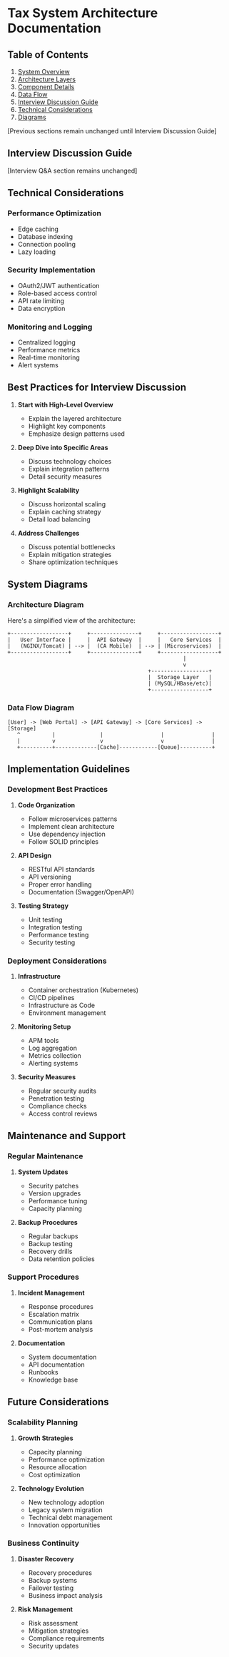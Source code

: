 # Tax System Architecture Documentation

## Table of Contents

1. [System Overview](#system-overview)
2. [Architecture Layers](#architecture-layers)
3. [Component Details](#component-details)
4. [Data Flow](#data-flow)
5. [Interview Discussion Guide](#interview-discussion-guide)
6. [Technical Considerations](#technical-considerations)
7. [Diagrams](#diagrams)

[Previous sections remain unchanged until Interview Discussion Guide]

## Interview Discussion Guide

[Interview Q&A section remains unchanged]

## Technical Considerations

### Performance Optimization

- Edge caching
- Database indexing
- Connection pooling
- Lazy loading

### Security Implementation

- OAuth2/JWT authentication
- Role-based access control
- API rate limiting
- Data encryption

### Monitoring and Logging

- Centralized logging
- Performance metrics
- Real-time monitoring
- Alert systems

## Best Practices for Interview Discussion

1. **Start with High-Level Overview**

   - Explain the layered architecture
   - Highlight key components
   - Emphasize design patterns used

2. **Deep Dive into Specific Areas**

   - Discuss technology choices
   - Explain integration patterns
   - Detail security measures

3. **Highlight Scalability**

   - Discuss horizontal scaling
   - Explain caching strategy
   - Detail load balancing

4. **Address Challenges**
   - Discuss potential bottlenecks
   - Explain mitigation strategies
   - Share optimization techniques

## System Diagrams

### Architecture Diagram

Here's a simplified view of the architecture:

```
+------------------+     +---------------+     +------------------+
|   User Interface |     |  API Gateway  |     |   Core Services  |
|   (NGINX/Tomcat) | --> |  (CA Mobile)  | --> | (Microservices)  |
+------------------+     +---------------+     +------------------+
                                                       |
                                                       v
                                            +------------------+
                                            |  Storage Layer   |
                                            | (MySQL/HBase/etc)|
                                            +------------------+
```

### Data Flow Diagram

```
[User] -> [Web Portal] -> [API Gateway] -> [Core Services] -> [Storage]
   ^          |              |                  |               |
   |          v              v                  v               |
   +----------+-------------[Cache]------------[Queue]----------+
```

## Implementation Guidelines

### Development Best Practices

1. **Code Organization**

   - Follow microservices patterns
   - Implement clean architecture
   - Use dependency injection
   - Follow SOLID principles

2. **API Design**

   - RESTful API standards
   - API versioning
   - Proper error handling
   - Documentation (Swagger/OpenAPI)

3. **Testing Strategy**
   - Unit testing
   - Integration testing
   - Performance testing
   - Security testing

### Deployment Considerations

1. **Infrastructure**

   - Container orchestration (Kubernetes)
   - CI/CD pipelines
   - Infrastructure as Code
   - Environment management

2. **Monitoring Setup**

   - APM tools
   - Log aggregation
   - Metrics collection
   - Alerting systems

3. **Security Measures**
   - Regular security audits
   - Penetration testing
   - Compliance checks
   - Access control reviews

## Maintenance and Support

### Regular Maintenance

1. **System Updates**

   - Security patches
   - Version upgrades
   - Performance tuning
   - Capacity planning

2. **Backup Procedures**
   - Regular backups
   - Backup testing
   - Recovery drills
   - Data retention policies

### Support Procedures

1. **Incident Management**

   - Response procedures
   - Escalation matrix
   - Communication plans
   - Post-mortem analysis

2. **Documentation**
   - System documentation
   - API documentation
   - Runbooks
   - Knowledge base

## Future Considerations

### Scalability Planning

1. **Growth Strategies**

   - Capacity planning
   - Performance optimization
   - Resource allocation
   - Cost optimization

2. **Technology Evolution**
   - New technology adoption
   - Legacy system migration
   - Technical debt management
   - Innovation opportunities

### Business Continuity

1. **Disaster Recovery**

   - Recovery procedures
   - Backup systems
   - Failover testing
   - Business impact analysis

2. **Risk Management**
   - Risk assessment
   - Mitigation strategies
   - Compliance requirements
   - Security updates
